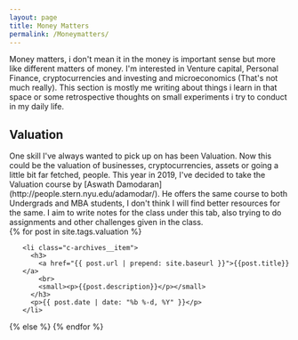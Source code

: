 ```yaml
---
layout: page
title: Money Matters
permalink: /Moneymatters/
---
```

Money matters, i don't mean it in the money is important sense but more like different matters of money. I'm interested in Venture capital, Personal Finance, cryptocurrencies and investing and microeconomics (That's not much really). This section is mostly me writing about things i learn in that space or some retrospective thoughts on small experiments i try to conduct in my daily life.
<br class='brex'>

<h2>Valuation</h2>
One skill I've always wanted to pick up on has been Valuation. Now this could be the valuation of businesses, cryptocurrencies, assets or going a little bit far fetched, people. This year in 2019, I've decided to take the Valuation course by [Aswath Damodaran](http://people.stern.nyu.edu/adamodar/). He offers the same course to both Undergrads and MBA students, I don't think I will find better resources for the same. I aim to write notes for the class under this tab, also trying to do assignments and other challenges given in the class.


<section class="c-archives">
  <link rel="shortcut icon" href="">
  {% for post in site.tags.valuation  %}
  <ul class="c-archives__list">

    <li class="c-archives__item">
      <h3>
        <a href="{{ post.url | prepend: site.baseurl }}">{{post.title}}</a>
        <br>
        <small><p>{{post.description}}</p></small>
      </h3>
      <p>{{ post.date | date: "%b %-d, %Y" }}</p>
    </li>

  </ul>
  {% else %}
{% endfor %}
